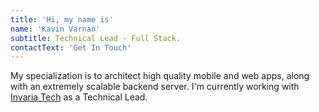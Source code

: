 ```yaml
---
title: 'Hi, my name is'
name: 'Kavin Varnan'
subtitle: Technical Lead - Full Stack.
contactText: 'Get In Touch'
---
```


My specialization is to architect high quality mobile and web apps, along with an extremely scalable backend server. I'm currently working with [Invaria Tech](https://www.invariatech.com/) as a Technical Lead.
